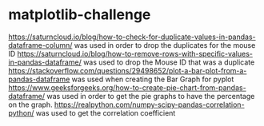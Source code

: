 # matplotlib-challenge
https://saturncloud.io/blog/how-to-check-for-duplicate-values-in-pandas-dataframe-column/ was used in order to drop the duplicates for the mouse ID
https://saturncloud.io/blog/how-to-remove-rows-with-specific-values-in-pandas-dataframe/ was used to drop the Mouse ID that was a duplicate
https://stackoverflow.com/questions/29498652/plot-a-bar-plot-from-a-pandas-dataframe was used when creating the Bar Graph for pyplot
https://www.geeksforgeeks.org/how-to-create-pie-chart-from-pandas-dataframe/ was used in order to get the pie graphs to have the percentage on the graph.
https://realpython.com/numpy-scipy-pandas-correlation-python/ was used to get the correlation coefficient
